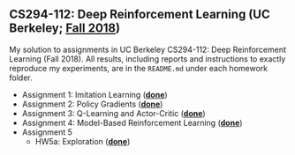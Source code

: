 ## CS294-112: Deep Reinforcement Learning (UC Berkeley; [Fall 2018](http://rail.eecs.berkeley.edu/deeprlcourse/))

My solution to assignments in UC Berkeley CS294-112: Deep Reinforcement Learning (Fall 2018). All results, including reports and instructions to exactly reproduce my experiments, are in the `README.md` under each homework folder.

* Assignment 1: Imitation Learning ([**done**](/hw1))
* Assignment 2: Policy Gradients ([**done**](/hw2))
* Assignment 3: Q-Learning and Actor-Critic ([**done**](/hw3))
* Assignment 4: Model-Based Reinforcement Learning ([**done**](/hw4))
* Assignment 5
  * HW5a: Exploration ([**done**](/hw5/exp))
